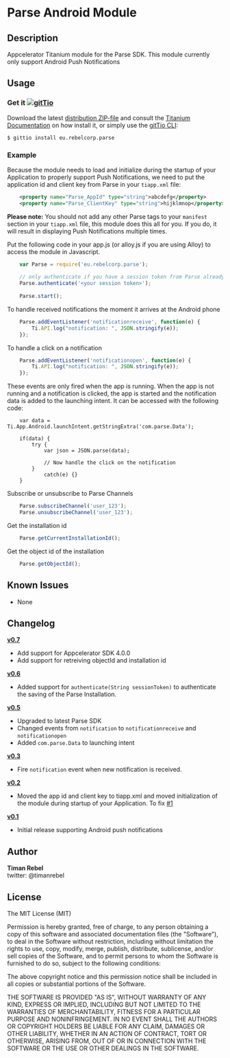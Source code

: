 # Parse Android Module

## Description

Appcelerator Titanium module for the Parse SDK. This module currently only support Android Push Notifications

## Usage

### Get it [![gitTio](http://gitt.io/badge.png)](http://gitt.io/component/eu.rebelcorp.parse)
Download the latest [distribution ZIP-file](https://github.com/timanrebel/Parse/releases) and consult the [Titanium Documentation](http://docs.appcelerator.com/titanium/latest/#!/guide/Using_a_Module) on how install it, or simply use the [gitTio CLI](http://gitt.io/cli):

`$ gittio install eu.rebelcorp.parse`

### Example

Because the module needs to load and initialize during the startup of your Application to properly support Push Notifications,
we need to put the application id and client key from Parse in your `tiapp.xml` file:

```xml
	<property name="Parse_AppId" type="string">abcdefg</property>
	<property name="Parse_ClientKey" type="string">hijklmnop</property>
```

**Please note:** You should not add any other Parse tags to your `manifest` section in your `tiapp.xml` file, this module does this all for you. If you do, it will result in displaying Push Notifications multiple times.

Put the following code in your app.js (or alloy.js if you are using Alloy) to access the module in Javascript.

```javascript
	var Parse = require('eu.rebelcorp.parse');
	
	// only authenticate if you have a session token from Parse already
	Parse.authenticate('<your session token>');
	
	Parse.start();
```

To handle received notifications the moment it arrives at the Android phone

```javascript
	Parse.addEventListener('notificationreceive', function(e) {
		Ti.API.log("notification: ", JSON.stringify(e));
	});	
```

To handle a click on a notification

```javascript
	Parse.addEventListener('notificationopen', function(e) {
		Ti.API.log("notification: ", JSON.stringify(e));
	});	
```

These events are only fired when the app is running. When the app is not running and a notification is clicked, the app is started and the notification data is added to the launching intent. It can be accessed with the following code:

```
	var data = Ti.App.Android.launchIntent.getStringExtra('com.parse.Data');

	if(data) {
		try {
			var json = JSON.parse(data);
			
			// Now handle the click on the notification
		}
			catch(e) {}
	}
```

Subscribe or unsubscribe to Parse Channels

```javascript
    Parse.subscribeChannel('user_123');
    Parse.unsubscribeChannel('user_123');
```

Get the installation id

```javascript
    Parse.getCurrentInstallationId();
```

Get the object id of the installation

```javascript
    Parse.getObjectId();
```


## Known Issues

* None

## Changelog
**[v0.7](https://github.com/timanrebel/Parse/releases/tag/0.7)**
- Add support for Appcelerator SDK 4.0.0
- Add support for retreiving objectId and installation id

**[v0.6](https://github.com/timanrebel/Parse/releases/tag/0.6)**
- Added support for `authenticate(String sessionToken)` to authenticate the saving of the Parse Installation.

**[v0.5](https://github.com/timanrebel/Parse/releases/tag/0.5)**
- Upgraded to latest Parse SDK
- Changed events from `notification` to `notificationreceive` and `notificationopen`
- Added `com.parse.Data` to launching intent

**[v0.3](https://github.com/timanrebel/Parse/releases/tag/0.3)**
- Fire `notification` event when new notification is received.

**[v0.2](https://github.com/timanrebel/Parse/releases/tag/0.2)**
- Moved the app id and client key to tiapp.xml and moved initialization of the module during startup of your Application. To fix [#1](https://github.com/timanrebel/Parse/issues/1)

**[v0.1](https://github.com/timanrebel/Parse/releases/tag/0.1)**
- Initial release supporting Android push notifications

## Author

**Timan Rebel**  
twitter: @timanrebel  


## License

The MIT License (MIT)

Permission is hereby granted, free of charge, to any person obtaining a copy of this software and associated documentation files (the "Software"), to deal in the Software without restriction, including without limitation the rights to use, copy, modify, merge, publish, distribute, sublicense, and/or sell copies of the Software, and to permit persons to whom the Software is furnished to do so, subject to the following conditions:

The above copyright notice and this permission notice shall be included in all copies or substantial portions of the Software.

THE SOFTWARE IS PROVIDED "AS IS", WITHOUT WARRANTY OF ANY KIND, EXPRESS OR IMPLIED, INCLUDING BUT NOT LIMITED TO THE WARRANTIES OF MERCHANTABILITY, FITNESS FOR A PARTICULAR PURPOSE AND NONINFRINGEMENT. IN NO EVENT SHALL THE AUTHORS OR COPYRIGHT HOLDERS BE LIABLE FOR ANY CLAIM, DAMAGES OR OTHER LIABILITY, WHETHER IN AN ACTION OF CONTRACT, TORT OR OTHERWISE, ARISING FROM, OUT OF OR IN CONNECTION WITH THE SOFTWARE OR THE USE OR OTHER DEALINGS IN THE SOFTWARE.
